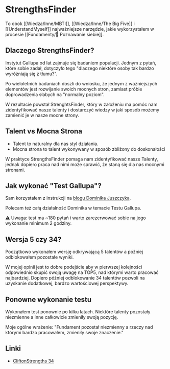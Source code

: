 # StrengthsFinder
To obok [[Wiedza/Inne/MBTI]], [[Wiedza/Inne/The Big Five]] i [[UnderstandMyself]] najważniejsze narzędzie, jakie wykorzystałem w procesie [[Fundamenty/💛 Poznawanie siebie]].

## Dlaczego StrengthsFinder?
Instytut Gallupa od lat zajmuje się badaniem populacji. Jednym z pytań, które sobie zadał, dotyczyło tego "dlaczego niektóre osoby tak bardzo wyróżniają się z tłumu?". 

Po wieloletnich badaniach doszli do wniosku, że jednym z ważniejszych elementów jest rozwijanie swoich mocnych stron, zamiast próbie doprowadzenia słabych na "normalny poziom".

W rezultacie powstał StrenghtsFinder, który w założeniu ma pomóc nam zidentyfikować nasze talenty i dostarczyć wiedzy w jaki sposób możemy zamienić je w nasze mocne strony.

## Talent vs Mocna Strona
- Talent to naturalny dla nas styl działania.
- Mocna strona to talent wykonywany w sposób zbliżony do doskonałości

W praktyce StrengthsFinder pomaga nam zidentyfikować nasze Talenty, jednak dopiero praca nad nimi może sprawić, że staną się dla nas mocnymi stronami.

## Jak wykonać "Test Gallupa"?
Sam korzystałem z instrukcji na [blogu Dominika Juszczyka](https://dominikjuszczyk.pl/2016/03/jak-zrobic-test-strengthsfinder-po-polsku/). 

Polecam też całą działalność Dominika w temacie Testu Gallupa. 

⚠️ Uwaga: test ma ~180 pytań i warto zarezerwować sobie na jego wykonanie minimum 2 godziny. 

## Wersja 5 czy 34? 
Początkowo wykonałem wersję odkrywającą 5 talentów a później odblokowałem pozostałe wyniki. 

W mojej opinii jest to dobre podejście aby w pierwszej kolejności odpowiednio skupić swoją uwagę na TOP5, nad którymi warto pracować najbardziej. Dopiero później odblokowanie 34 talentów pozwoli na uzyskanie dodatkowej, bardzo wartościowej perspektywy. 

## Ponowne wykonanie testu
Wykonałem test ponownie po kilku latach. Niektóre talenty pozostały niezmienne a inne całkowicie zmieniły swoją pozycję.

Moje ogólne wrażenie: "Fundament pozostał niezmienny a rzeczy nad którymi bardzo pracowałem, zmieniły swoje znaczenie."

## Linki
- [CliftonStrengths 34](https://store.gallup.com/p/en-ie/10003/cliftonstrengths-34)